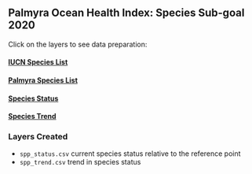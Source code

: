 ## Palmyra Ocean Health Index: Species Sub-goal 2020  

Click on the layers to see data preparation:  

#### [IUCN Species List](https://raw.githack.com/OHI-4site/pal-prep/gh-pages/prep/bd/spp/v2020/1_iucn_spp_lists.html)  

#### [Palmyra Species List](https://raw.githack.com/OHI-4site/pal-prep/gh-pages/prep/bd/spp/v2020/2_pal_spp_lists.html)

#### [Species Status](https://raw.githack.com/OHI-4site/pal-prep/gh-pages/prep/bd/spp/v2020/3_spp_status.html)   

#### [Species Trend](https://raw.githack.com/OHI-4site/pal-prep/gh-pages/prep/bd/spp/v2020/4_spp_trend.html)   

### Layers Created

- `spp_status.csv` current species status relative to the reference point   
- `spp_trend.csv` trend in species status     